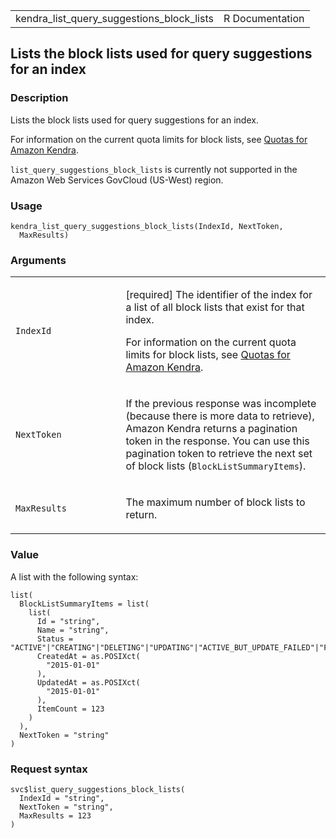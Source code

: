 <table style="width: 100%;">
<tbody>
<tr class="odd">
<td>kendra_list_query_suggestions_block_lists</td>
<td style="text-align: right;">R Documentation</td>
</tr>
</tbody>
</table>

## Lists the block lists used for query suggestions for an index

### Description

Lists the block lists used for query suggestions for an index.

For information on the current quota limits for block lists, see [Quotas
for Amazon
Kendra](https://docs.aws.amazon.com/kendra/latest/dg/quotas.html).

`list_query_suggestions_block_lists` is currently not supported in the
Amazon Web Services GovCloud (US-West) region.

### Usage

    kendra_list_query_suggestions_block_lists(IndexId, NextToken,
      MaxResults)

### Arguments

<table>
<colgroup>
<col style="width: 35%" />
<col style="width: 65%" />
</colgroup>
<tbody>
<tr class="odd">
<td><code
id="kendra_list_query_suggestions_block_lists_:_IndexId">IndexId</code></td>
<td><p>[required] The identifier of the index for a list of all block
lists that exist for that index.</p>
<p>For information on the current quota limits for block lists, see <a
href="https://docs.aws.amazon.com/kendra/latest/dg/quotas.html">Quotas
for Amazon Kendra</a>.</p></td>
</tr>
<tr class="even">
<td><code
id="kendra_list_query_suggestions_block_lists_:_NextToken">NextToken</code></td>
<td><p>If the previous response was incomplete (because there is more
data to retrieve), Amazon Kendra returns a pagination token in the
response. You can use this pagination token to retrieve the next set of
block lists (<code>BlockListSummaryItems</code>).</p></td>
</tr>
<tr class="odd">
<td><code
id="kendra_list_query_suggestions_block_lists_:_MaxResults">MaxResults</code></td>
<td><p>The maximum number of block lists to return.</p></td>
</tr>
</tbody>
</table>

### Value

A list with the following syntax:

    list(
      BlockListSummaryItems = list(
        list(
          Id = "string",
          Name = "string",
          Status = "ACTIVE"|"CREATING"|"DELETING"|"UPDATING"|"ACTIVE_BUT_UPDATE_FAILED"|"FAILED",
          CreatedAt = as.POSIXct(
            "2015-01-01"
          ),
          UpdatedAt = as.POSIXct(
            "2015-01-01"
          ),
          ItemCount = 123
        )
      ),
      NextToken = "string"
    )

### Request syntax

    svc$list_query_suggestions_block_lists(
      IndexId = "string",
      NextToken = "string",
      MaxResults = 123
    )
